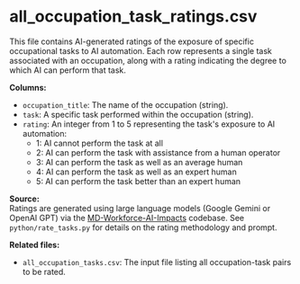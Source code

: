 # all_occupation_task_ratings.csv

This file contains AI-generated ratings of the exposure of specific occupational tasks to AI automation. Each row represents a single task associated with an occupation, along with a rating indicating the degree to which AI can perform that task.

**Columns:**
- `occupation_title`: The name of the occupation (string).
- `task`: A specific task performed within the occupation (string).
- `rating`: An integer from 1 to 5 representing the task's exposure to AI automation:
    - 1: AI cannot perform the task at all
    - 2: AI can perform the task with assistance from a human operator
    - 3: AI can perform the task as well as an average human
    - 4: AI can perform the task as well as an expert human
    - 5: AI can perform the task better than an expert human

**Source:**  
Ratings are generated using large language models (Google Gemini or OpenAI GPT) via the [MD-Workforce-AI-Impacts](https://github.com/Maryland-State-Innovation-Team/MD-Workforce-AI-Impacts) codebase. See `python/rate_tasks.py` for details on the rating methodology and prompt.

**Related files:**
- `all_occupation_tasks.csv`: The input file listing all occupation-task pairs to be rated.
